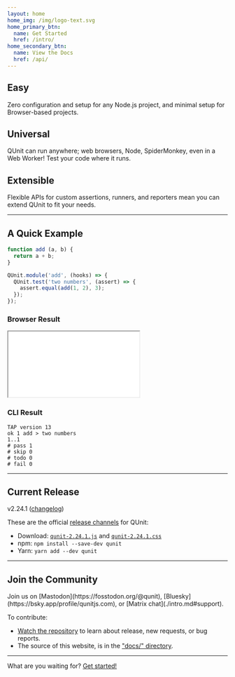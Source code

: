 ```yaml
---
layout: home
home_img: /img/logo-text.svg
home_primary_btn:
  name: Get Started
  href: /intro/
home_secondary_btn:
  name: View the Docs
  href: /api/
---
```


<section class="grid grid--small home-highlights">
  <div>
    <h2>Easy</h2>
    <p>Zero configuration and setup for any Node.js project, and minimal setup for Browser-based projects.</p>
  </div>

  <div>
    <h2>Universal</h2>
    <p>QUnit can run anywhere; web browsers, Node, SpiderMonkey, even in a Web Worker! Test your code where it runs.</p>
  </div>

  <div>
    <h2>Extensible</h2>
    <p>Flexible APIs for custom assertions, runners, and reporters mean you can extend QUnit to fit your needs.</p>
  </div>
</section>

---

## A Quick Example

```js
function add (a, b) {
  return a + b;
}

QUnit.module('add', (hooks) => {
  QUnit.test('two numbers', (assert) => {
    assert.equal(add(1, 2), 3);
  });
});
```

<div class="grid grid--split" markdown="1">

<div class="example-result" markdown="1">

### Browser Result

<iframe loading="lazy" title="The example test code running in the browser" src="/resources/example-add.html"></iframe>

</div>

<div class="example-result" markdown="1">

### CLI Result

```tap
TAP version 13
ok 1 add > two numbers
1..1
# pass 1
# skip 0
# todo 0
# fail 0
```

</div>

</div>

---

## Current Release

<p class="lead lead--center">v2.24.1 (<a href="https://github.com/qunitjs/qunit/blob/2.24.1/History.md">changelog</a>)</p>

These are the official [release channels](intro.md#download) for QUnit:

* Download: [`qunit-2.24.1.js`](https://code.jquery.com/qunit/qunit-2.24.1.js) and [`qunit-2.24.1.css`](https://code.jquery.com/qunit/qunit-2.24.1.css)
* npm: `npm install --save-dev qunit`
* Yarn: `yarn add --dev qunit`

---

## Join the Community

<p class="lead lead--center" markdown="1">Join us on [Mastodon](https://fosstodon.org/@qunit), [Bluesky](https://bsky.app/profile/qunitjs.com), or [Matrix chat](./intro.md#support).</p>

To contribute:

* [Watch the repository](https://github.com/qunitjs/qunit) to learn about release, new requests, or bug reports.
* The source of this website, is in the ["docs/" directory](https://github.com/qunitjs/qunit/tree/main/docs).

---

<p class="cta">What are you waiting for? <a href="{% link intro.md %}" class="button">Get started!</a></p>
